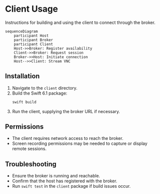 # Client Usage

Instructions for building and using the client to connect through the broker.

```mermaid
sequenceDiagram
    participant Host
    participant Broker
    participant Client
    Host->>Broker: Register availability
    Client->>Broker: Request session
    Broker->>Host: Initiate connection
    Host-->>Client: Stream VNC
```

## Installation

1. Navigate to the `client` directory.
2. Build the Swift 6.1 package:
   ```bash
   swift build
   ```
3. Run the client, supplying the broker URL if necessary.

## Permissions

- The client requires network access to reach the broker.
- Screen recording permissions may be needed to capture or display remote sessions.

## Troubleshooting

- Ensure the broker is running and reachable.
- Confirm that the host has registered with the broker.
- Run `swift test` in the `client` package if build issues occur.
